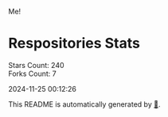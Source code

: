 Me!

# Respositories Stats
Stars Count: 240  
Forks Count: 7

2024-11-25 00:12:26  

This README is automatically generated by [🐰](https://github.com/rnitta/rnitta).
